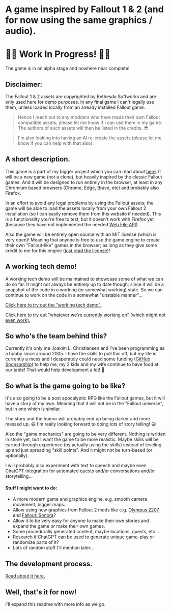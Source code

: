 
# A game inspired by Fallout 1 & 2 (and for now using the same graphics / audio). 

# 🛑🚧 Work In Progress! 🚧🛑
The game is in an alpha stage and nowhere near complete!

## Disclaimer:

The Fallout 1 & 2 assets are copyrighted by Bethesda Softworks and are only used here for demo purposes. In any final game I can't legally use them, unless loaded locally from an already installed Fallout game.

>Hence I reach out to any modders who have made their own Fallout compatible assets; please let me know if I can use them in my game. The authors of such assets will then be listed in the credits. 😎

> I'm also looking into having an AI re-create the assets (please let me know if you can help with that also).

## A short description.

This game is a part of my bigger project which you can read about [here](../readme.md). It will be a new game (not a clone), but heavily inspired by the classic Fallout games. And it will be designed to run entirely in the browser, at least in any Chromium based browsers (Chrome, Edge, Brave, etc) and probably also Firefox.

In an effort to avoid any legal problems by using the Fallout assets; the game will be able to load the assets locally from your own Fallout 2 installation (so I can easily remove them from this website if needed). This is a functionality you're free to test, but it doesn't work with Firefox yet (because they have not implemented the needed [Web File API](https://developer.mozilla.org/en-US/docs/Web/API/File_API)).

Also the game will be entirely open source with an MIT license (which is very open)! Meaning that anyone is free to use the game engine to create their own "Fallout-like" games in the browser; as long as they give some credit to me for this engine ([just read the license](license.MIT))!

## A working tech demo!

A working tech demo will be maintained to showcase some of what we can do so far. It might not always be entirely up to date though; since it will be a snapshot of the code in a working (or somewhat working) state. So we can continue to work on the code in a somewhat "unstable manner"...

[Click here to try out the "working tech demo".](https://joakimch.github.io/fallout-format-decoders/game/working_tech_demo/)

[Click here to try out "whatever we're currently working on" (which might not even work).](https://joakimch.github.io/fallout-format-decoders/game/source/)

## So who's the team behind this?

Currently it's only me Joakim L. Christiansen and I've been programming as a hobby since around 2005. I have the skills to pull this off, but my life is currently a mess and I desperately could need some funding ([GitHub Sponsorship](https://github.com/sponsors/JoakimCh)) to help me, my 2 kids and my wife continue to have food at our table! That would help development a lot! 🙏

## So what is the game going to be like?

It's also going to be a post apocalyptic RPG like the Fallout games, but it will have a story of my own. Meaning that it will not be in the "Fallout universe", but in one which is similar.

The story and the humor will probably end up being darker and more messed up. 😆 I'm really looking forward to doing lots of story telling! 😃

Also the "game mechanics" are going to be very different. Nothing is written in stone yet, but I want the game to be more realistic. Maybe skills will be earned through experience (by actually using the skills) instead of leveling up and just spreading "skill points". And it might not be turn-based (or optionally).

I will probably also experiment with text to speech and maybe even ChatGPT integration for automated quests and/or conversations and/or storytelling...

#### Stuff I might want to do:

* A more modern game and graphics engine, e.g. smooth camera movement, bigger maps...
* Allow using new graphics from Fallout 2 mods like e.g. [Olympus 2207](https://olympus2207.com/) and [Fallout: Sonora](https://falloutmods.fandom.com/wiki/Fallout:_Sonora)?
* Allow it to be very easy for anyone to make their own stories and expand the game or make their own games.
* Some procedurally generated content, maybe locations, quests, etc...
* Research if ChatGPT can be used to generate unique game-play or randomize parts of it?
* Lots of random stuff I'll mention later...

## The development process.

[Read about it here.](../development.md)

## Well, that's it for now!

I'll expand this readme with more info as we go.
